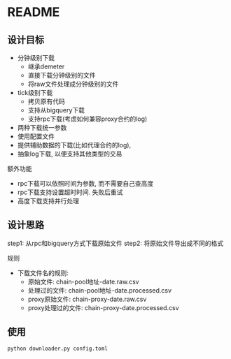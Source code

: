 # README

## 设计目标

* 分钟级别下载
  * 继承demeter
  * 直接下载分钟级别的文件
  * 将raw文件处理成分钟级别的文件
* tick级别下载
  * 拷贝原有代码
  * 支持从bigquery下载
  * 支持rpc下载(考虑如何兼容proxy合约的log)
* 两种下载统一参数
* 使用配置文件
* 提供辅助数据的下载(比如代理合约的log), 
* 抽象log下载, 以便支持其他类型的交易

额外功能
* rpc下载可以依照时间为参数, 而不需要自己查高度
* rpc下载支持设置超时时间. 失败后重试
* 高度下载支持并行处理

## 设计思路

step1: 从rpc和bigquery方式下载原始文件
step2: 将原始文件导出成不同的格式

规则

* 下载文件名的规则: 
  * 原始文件: chain-pool地址-date.raw.csv
  * 处理过的文件: chain-pool地址-date.processed.csv
  * proxy原始文件: chain-proxy-date.raw.csv
  * proxy处理过的文件: chain-proxy-date.processed.csv

## 使用

```shell
python downloader.py config.toml

```
